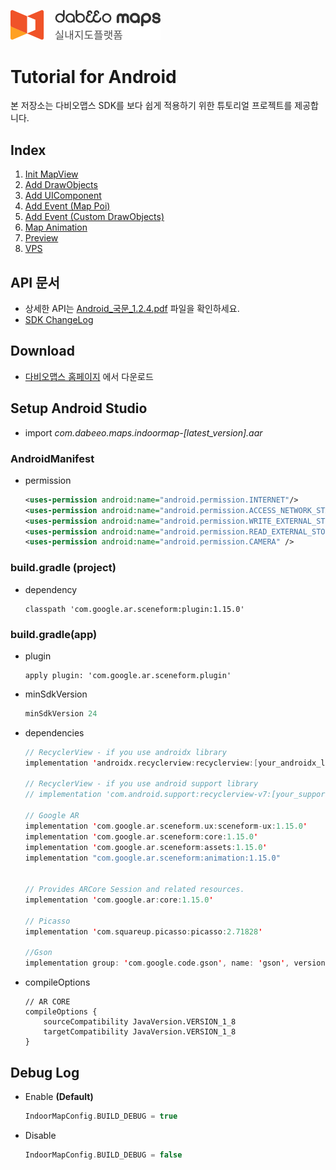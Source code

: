 <img src="/image/logo.png" width="240" height="47.5"></img>
# Tutorial for Android

본 저장소는 다비오맵스 SDK를 보다 쉽게 적용하기 위한 튜토리얼 프로젝트를 제공합니다.


## Index

1. [Init MapView](/IndoorTutorialProject/app/src/main/java/com/dabeeo/indoor/sample/view/basic/)
2. [Add DrawObjects](/IndoorTutorialProject/app/src/main/java/com/dabeeo/indoor/sample/view/drawobjects/)
3. [Add UIComponent](/IndoorTutorialProject/app/src/main/java/com/dabeeo/indoor/sample/view/uicomponent/)
4. [Add Event (Map Poi)](/IndoorTutorialProject/app/src/main/java/com/dabeeo/indoor/sample/view/event/)
5. [Add Event (Custom DrawObjects)](/IndoorTutorialProject/app/src/main/java/com/dabeeo/indoor/sample/view/event/)
6. [Map Animation](/IndoorTutorialProject/app/src/main/java/com/dabeeo/indoor/sample/view/animation/)
7. [Preview](/IndoorTutorialProject/app/src/main/java/com/dabeeo/indoor/sample/view/navigation/)
8. [VPS](/IndoorTutorialProject/app/src/main/java/com/dabeeo/indoor/sample/view/vps/)

## API 문서
- 상세한 API는 [Android_국문_1.2.4.pdf](./Android_국문_v1.2.4.pdf) 파일을 확인하세요.
- [SDK ChangeLog](./ChangLog.md)


## Download
- [다비오맵스 홈페이지](https://www.dabeeomaps.com/docs/android) 에서 다운로드


## Setup Android Studio
- import *com.dabeeo.maps.indoormap-[latest_version].aar*

### AndroidManifest
- permission

	```xml
    <uses-permission android:name="android.permission.INTERNET"/>  
    <uses-permission android:name="android.permission.ACCESS_NETWORK_STATE"/>
    <uses-permission android:name="android.permission.WRITE_EXTERNAL_STORAGE" />
    <uses-permission android:name="android.permission.READ_EXTERNAL_STORAGE" />
    <uses-permission android:name="android.permission.CAMERA" />
	```

### build.gradle (project)
- dependency

	```
	classpath 'com.google.ar.sceneform:plugin:1.15.0'
	```


### build.gradle(app)

- plugin

	```
	apply plugin: 'com.google.ar.sceneform.plugin'
	```


- minSdkVersion

	```kotlin
    minSdkVersion 24
	```
- dependencies

	```kotlin
    // RecyclerView - if you use androidx library 
    implementation 'androidx.recyclerview:recyclerview:[your_androidx_library_version]'  
    
    // RecyclerView - if you use android support library  
    // implementation 'com.android.support:recyclerview-v7:[your_support_library_version]'  
      
    // Google AR
    implementation 'com.google.ar.sceneform.ux:sceneform-ux:1.15.0'
    implementation 'com.google.ar.sceneform:core:1.15.0'
    implementation 'com.google.ar.sceneform:assets:1.15.0'
    implementation "com.google.ar.sceneform:animation:1.15.0"

    
    // Provides ARCore Session and related resources.
    implementation 'com.google.ar:core:1.15.0'
      
    // Picasso  
    implementation 'com.squareup.picasso:picasso:2.71828'
    
    //Gson
    implementation group: 'com.google.code.gson', name: 'gson', version: '2.8.5'
	```
- compileOptions

    ```
    // AR CORE
    compileOptions {
        sourceCompatibility JavaVersion.VERSION_1_8
        targetCompatibility JavaVersion.VERSION_1_8
    }
    ```

## Debug Log
- Enable **(Default)**
	
	```kotlin
    IndoorMapConfig.BUILD_DEBUG = true
	```
- Disable
	
	```kotlin
    IndoorMapConfig.BUILD_DEBUG = false
	```

